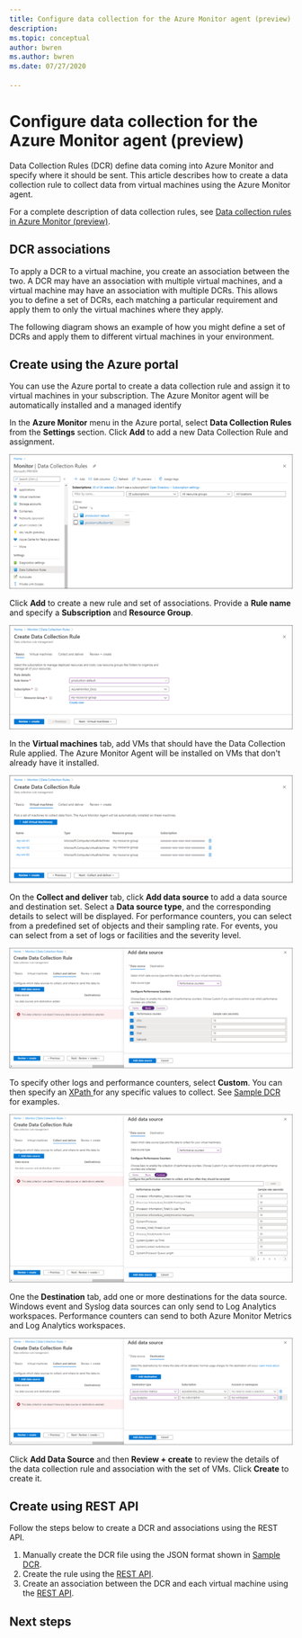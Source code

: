 ```yaml
---
title: Configure data collection for the Azure Monitor agent (preview)
description: 
ms.topic: conceptual
author: bwren
ms.author: bwren
ms.date: 07/27/2020

---
```


# Configure data collection for the Azure Monitor agent (preview)
Data Collection Rules (DCR) define data coming into Azure Monitor and specify where it should be sent. This article describes how to create a data collection rule to collect data from virtual machines using the Azure Monitor agent.

For a complete description of data collection rules, see [Data collection rules in Azure Monitor (preview)](data-collection-rule-overview.md).


## DCR associations
To apply a DCR to a virtual machine, you create an association between the two. A DCR may have an association with multiple virtual machines, and a virtual machine may have an association with multiple DCRs. This allows you to define a set of DCRs, each matching a particular requirement and apply them to only the virtual machines where they apply. 

The following diagram shows an example of how you might define a set of DCRs and apply them to different virtual machines in your environment.

<Diagram of DCR and VM associations>


## Create using the Azure portal
You can use the Azure portal to create a data collection rule and assign it to virtual machines in your subscription. The Azure Monitor agent will be automatically installed and a managed identify 

In the **Azure Monitor** menu in the Azure portal, select **Data Collection Rules** from the **Settings** section. Click **Add** to add a new Data Collection Rule and assignment.

![Data Collection Rules](media/azure-monitor-agent/data-collection-rules.png)

Click **Add** to create a new rule and set of associations. Provide a **Rule name** and specify a **Subscription** and **Resource Group**.  

![Data Collection Rule Basics](media/azure-monitor-agent/data-collection-rule-basics.png)

In the **Virtual machines** tab, add VMs that should have the Data Collection Rule applied. The Azure Monitor Agent will be installed on VMs that don't already have it installed.

![Data Collection Rule virtual machines](media/azure-monitor-agent/data-collection-rule-vms.png)

On the **Collect and deliver** tab, click **Add data source** to add a data source and destination set. Select a **Data source type**, and the corresponding details to select will be displayed. For performance counters, you can select from a predefined set of objects and their sampling rate. For events, you can select from a set of logs or facilities and the severity level. 

![Data source basic](media/azure-monitor-agent/data-collection-rule-data-source-basic.png)


To specify other logs and performance counters, select **Custom**. You can then specify an [XPath ](https://www.w3schools.com/xml/xpath_syntax.asp) for any specific values to collect. See [Sample DCR](data-collection-rule-overview.md#sample-dcr) for examples.

![Data source custom](media/azure-monitor-agent/data-collection-rule-data-source-custom.png)

One the **Destination** tab, add one or more destinations for the data source. Windows event and Syslog data sources can only send to Log Analytics workspaces. Performance counters can send to both Azure Monitor Metrics and Log Analytics workspaces.

![Destination](media/azure-monitor-agent/data-collection-rule-destination.png)

Click **Add Data Source** and then **Review + create** to review the details of the data collection rule and association with the set of VMs. Click **Create** to create it.

## Create using REST API
Follow the steps below to create a DCR and associations using the REST API. 

1. Manually create the DCR file using the JSON format shown in [Sample DCR](data-collection-rule-overview.md#sample-dcr).
2. Create the rule using the [REST API](https://review.docs.microsoft.com/en-us/rest/api/documentation-preview/datacollectionrules/datacollectionrules_create?view=azure-rest-preview&branch=openapiHub_production_ad39a35d2f16#definitions).
3. Create an association between the DCR and each virtual machine using the [REST API](https://review.docs.microsoft.com/en-us/rest/api/documentation-preview/datacollectionruleassociations/datacollectionruleassociations_create?view=azure-rest-preview&branch=openapiHub_production_ad39a35d2f16#examples).

## Next steps


